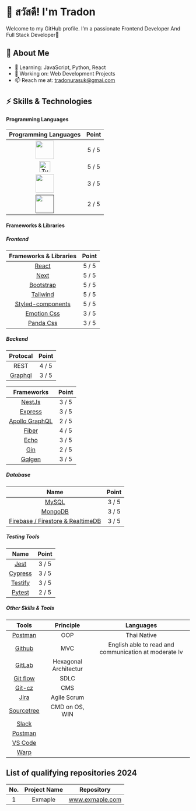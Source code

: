 # 👋 สวัสดี! I'm Tradon

Welcome to my GitHub profile. I’m a passionate Frontend Developer And Full Stack Developer🎉


## 🎯 **About Me**
- 🌱 Learning: JavaScript, Python, React  
- 🔭 Working on: Web Development Projects  
- 📫 Reach me at: [tradonurasuk@gmai.com](https://mail.google.com/mail/u/0/?fs=1&to=tradonurasuk@gmail.com&tf=cm)


## ⚡ **Skills & Technologies**

#### Programming Languages
| Programming Languages | Point |
| :----: | :----: |
| <a href="https://developer.mozilla.org/en-US/docs/Web/JavaScript"><img src="https://img.icons8.com/?size=100&id=108784&format=png&color=000000" width="50" height="50"/></a> | 5 / 5 |
| <a href="https://www.typescriptlang.org/"><img src="https://github.com/user-attachments/assets/ab971058-b796-43d0-98b8-ec48fa862ff3" alt="TypeScript Logo" width="30" height="30"></a> | 5 / 5 |
| <a href="https://go.dev/"><img src="https://github.com/user-attachments/assets/9978030b-a29a-4168-81e0-0e9665684f6c" width="50" height="50"/></a> | 3 / 5 |
| <a href=""><img src="https://img.icons8.com/?size=100&id=13441&format=png&color=000000" width="50" height="50"/></a> | 2 / 5 |
 
#### Frameworks & Libraries
##### Frontend
| Frameworks & Libraries | Point |
| :----: | :----: |
| [React](https://react.dev/) | 5 / 5 |
| [Next](https://nextjs.org) | 5 / 5 |
| [Bootstrap](https://getbootstrap.com/docs/5.0/about/brand/) | 5 / 5 |
| [Tailwind](https://tailwindcss.com/brand) | 5 / 5 |
| [Styled-components](https://www.styled-components.com/) | 5 / 5 |
| [Emotion Css](https://emotion.sh/docs/introduction) |  3 / 5 |
| [Panda Css](https://panda-css.com/) | 3 / 5 |

##### Backend
| Protocal | Point |
| :----: | :----: |
| REST | 4 / 5 |
| [Graphql](https://graphql.org/) | 3 / 5 |

| Frameworks | Point |
| :----: | :----: |
| [NestJs](https://nestjs.com/) |  3 / 5 |
| [Express](https://expressjs.com/) |  3 / 5 |
| [Apollo GraphQL](https://www.apollographql.com/) |  2 / 5 |
| [Fiber](https://docs.gofiber.io/) | 4 / 5 |
| [Echo](https://echo.labstack.com/) | 3 / 5 |
| [Gin](https://gin-gonic.com/) | 2 / 5 |
| [Gqlgen](https://gqlgen.com/getting-started/) |  3 / 5 |


##### Database 
| Name | Point |
| :----: | :----: |
| [MySQL](https://www.mysql.com/) |  3 / 5 |
| [MongoDB](https://www.google.com/aclk?sa=l&ai=DChcSEwjKxtLGjNKKAxWnpGYCHeeWCXEYABAAGgJzbQ&ae=2&aspm=1&co=1&ase=2&gclid=Cj0KCQiAyc67BhDSARIsAM95QztpXUTaePnbLX1tTcRWHYhQAmGX-mlld9QI9KWsdnVap4n6y6aXKd4aAiuhEALw_wcB&sig=AOD64_0D4Ka07soyW6qSJ_uQrwKLOIlIKw&q&nis=4&adurl&ved=2ahUKEwict83GjNKKAxWnVWwGHZBlEokQ0Qx6BAgKEAE) |  3 / 5 |
| [Firebase / Firestore & RealtimeDB](https://firebase.google.com/) |  3 / 5 |

##### Testing Tools 
| Name | Point |
| :----: | :----: |
| [Jest](https://jestjs.io/) | 3 / 5 |
| [Cypress](https://www.cypress.io/) | 3 / 5 |
| [Testify](https://github.com/stretchr/testify) | 3 / 5 |
| [Pytest](https://pytest.org/) |  2 / 5 |

##### Other Skills & Tools 
| Tools | Principle | Languages |
| :----: | :----: | :----: |
| [Postman](https://www.postman.com/) |  OOP | Thai Native |
| [Github](https://github.com/) |  MVC | English able to read and communication at moderate lv |
| [GitLab](https://about.gitlab.com/) | Hexagonal Architectur |
| [Git flow](https://www.atlassian.com/git/tutorials/comparing-workflows/gitflow-workflow) |  SDLC |
| [Git-cz](https://www.npmjs.com/package/git-cz) |  CMS  |
| [Jira](https://www.atlassian.com/es/software/jira) | Agile Scrum  |
| [Sourcetree](https://www.sourcetreeapp.com/) | CMD on OS, WIN
| [Slack](https://slack.com/) | 
| [Postman](https://www.postman.com/) | 
| [VS Code](https://code.visualstudio.com/) |
| [Warp](https://www.warp.dev/) |

## List of qualifying repositories 2024
| No. | Project Name | Repository |
| :----: | :----: | :----: |
| 1 | Exmaple | www.exmaple.com |
